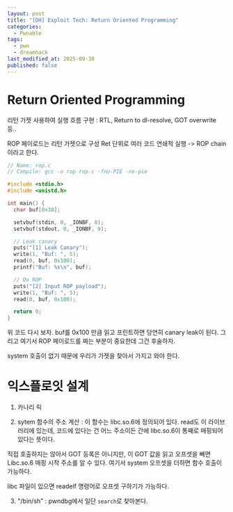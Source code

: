 ```yaml
---
layout: post
title: "[DH] Exploit Tech: Return Oriented Programming"
categories:
  - Pwnable
tags:
  - pwn
  - dreamhack
last_modified_at: 2025-09-30
published: false
---
```


# Return Oriented Programming 

리턴 가젯 사용하여 실행 흐름 구현 
: RTL, Return to dl-resolve, GOT overwrite 등.. 

ROP 페이로드는 리턴 가젯으로 구성 
Ret 단위로 여러 코드 연쇄적 실행 -> ROP chain이라고 한다. 

```c
// Name: rop.c
// Compile: gcc -o rop rop.c -fno-PIE -no-pie

#include <stdio.h>
#include <unistd.h>

int main() {
  char buf[0x30];

  setvbuf(stdin, 0, _IONBF, 0);
  setvbuf(stdout, 0, _IONBF, 0);

  // Leak canary
  puts("[1] Leak Canary");
  write(1, "Buf: ", 5);
  read(0, buf, 0x100);
  printf("Buf: %s\n", buf);

  // Do ROP
  puts("[2] Input ROP payload");
  write(1, "Buf: ", 5);
  read(0, buf, 0x100);

  return 0;
}
```

위 코드 다시 보자. buf를 0x100 만큼 읽고 프린트하면 당연히 canary leak이 된다. 그리고 여기서 ROP 페이로드를 짜는 부분이 중요한데 그건 후술하자. 

system 호출이 없기 때문에 우리가 가젯을 찾아서 가지고 와야 한다. 

# 익스플로잇 설계 

1. 카나리 릭 

2. sytem 함수의 주소 계산 
: 이 함수는 libc.so.6에 정의되어 있다. read도 이 라이브러리에 있는데, 코드에 있다는 건 어느 주소이든 간에 libc.so.6이 통째로 매핑되어 있다는 뜻이다. 

직접 호출하지는 않아서 GOT 등록은 아니지만, 이 GOT 값을 읽고 오프셋을 빼면 Libc.so.6 매핑 시작 주소를 알 수 있다. 여기서 system 오프셋을 더하면 함수 호출이 가능하다. 

libc 파일이 있으면 readelf 명령어로 오프셋 구하기가 가능하다. 

3. "/bin/sh"
: pwndbg에서 일단 `search`로 찾아본다. 